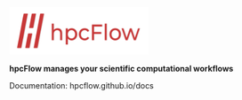 <img src="docs/source/_static/images/logo.png" width="250" alt="hpcFlow logo"/>

**hpcFlow manages your scientific computational workflows**

Documentation: hpcflow.github.io/docs
